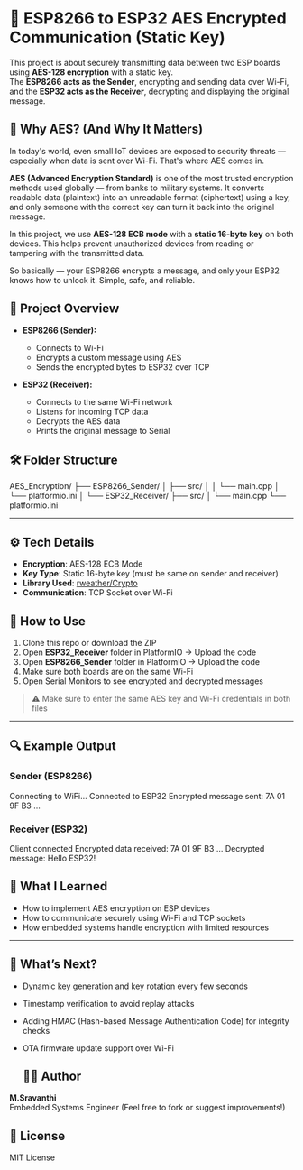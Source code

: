 # 🔐 ESP8266 to ESP32 AES Encrypted Communication (Static Key)

This project is about securely transmitting data between two ESP boards using **AES-128 encryption** with a static key.  
The **ESP8266 acts as the Sender**, encrypting and sending data over Wi-Fi, and the **ESP32 acts as the Receiver**, decrypting and displaying the original message.

## 📌 Why AES? (And Why It Matters)

In today's world, even small IoT devices are exposed to security threats — especially when data is sent over Wi-Fi. That's where AES comes in.

**AES (Advanced Encryption Standard)** is one of the most trusted encryption methods used globally — from banks to military systems. It converts readable data (plaintext) into an unreadable format (ciphertext) using a key, and only someone with the correct key can turn it back into the original message.

In this project, we use **AES-128 ECB mode** with a **static 16-byte key** on both devices. This helps prevent unauthorized devices from reading or tampering with the transmitted data.

So basically — your ESP8266 encrypts a message, and only your ESP32 knows how to unlock it. Simple, safe, and reliable.


## 🔧 Project Overview

- **ESP8266 (Sender):**
  - Connects to Wi-Fi
  - Encrypts a custom message using AES
  - Sends the encrypted bytes to ESP32 over TCP

- **ESP32 (Receiver):**
  - Connects to the same Wi-Fi network
  - Listens for incoming TCP data
  - Decrypts the AES data
  - Prints the original message to Serial


## 🛠 Folder Structure
AES_Encryption/
├── ESP8266_Sender/
│ ├── src/
│ │ └── main.cpp
│ └── platformio.ini
│
└── ESP32_Receiver/
├── src/
│ └── main.cpp
└── platformio.ini

---

## ⚙️ Tech Details

- **Encryption**: AES-128 ECB Mode
- **Key Type**: Static 16-byte key (must be same on sender and receiver)
- **Library Used**: [rweather/Crypto](https://github.com/rweather/arduinolibs/tree/master/Crypto)
- **Communication**: TCP Socket over Wi-Fi


## 📝 How to Use

1. Clone this repo or download the ZIP
2. Open **ESP32_Receiver** folder in PlatformIO → Upload the code
3. Open **ESP8266_Sender** folder in PlatformIO → Upload the code
4. Make sure both boards are on the same Wi-Fi
5. Open Serial Monitors to see encrypted and decrypted messages

> ⚠️ Make sure to enter the same AES key and Wi-Fi credentials in both files

---

## 🔍 Example Output
### Sender (ESP8266)
Connecting to WiFi...
Connected to ESP32
Encrypted message sent: 7A 01 9F B3 ...

### Receiver (ESP32)
Client connected
Encrypted data received: 7A 01 9F B3 ...
Decrypted message: Hello ESP32!

## 🌱 What I Learned

- How to implement AES encryption on ESP devices
- How to communicate securely using Wi-Fi and TCP sockets
- How embedded systems handle encryption with limited resources

---

## 🚀 What’s Next?

- Dynamic key generation and key rotation every few seconds
- Timestamp verification to avoid replay attacks
- Adding HMAC (Hash-based Message Authentication Code) for integrity checks
- OTA firmware update support over Wi-Fi

  ## 👩‍💻 Author

**M.Sravanthi**  
Embedded Systems Engineer 
(Feel free to fork or suggest improvements!)


## 📜 License

MIT License








